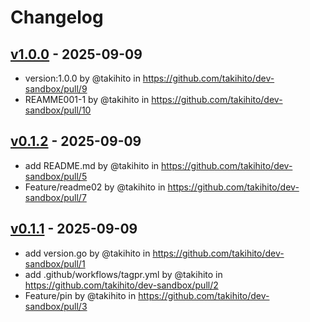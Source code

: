 # Changelog

## [v1.0.0](https://github.com/takihito/dev-sandbox/compare/v0.1.2...v1.0.0) - 2025-09-09
- version:1.0.0 by @takihito in https://github.com/takihito/dev-sandbox/pull/9
- REAMME001-1 by @takihito in https://github.com/takihito/dev-sandbox/pull/10

## [v0.1.2](https://github.com/takihito/dev-sandbox/compare/v0.1.1...v0.1.2) - 2025-09-09
- add README.md by @takihito in https://github.com/takihito/dev-sandbox/pull/5
- Feature/readme02 by @takihito in https://github.com/takihito/dev-sandbox/pull/7

## [v0.1.1](https://github.com/takihito/dev-sandbox/commits/v0.1.1) - 2025-09-09
- add version.go by @takihito in https://github.com/takihito/dev-sandbox/pull/1
- add .github/workflows/tagpr.yml by @takihito in https://github.com/takihito/dev-sandbox/pull/2
- Feature/pin by @takihito in https://github.com/takihito/dev-sandbox/pull/3
